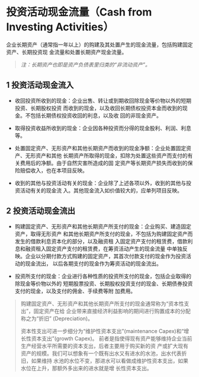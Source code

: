 # 投资活动现金流量（Cash from Investing Activities）

企业长期资产（通常指一年以上）的购建及其处置产生的现金流量，包括购建固定资产、长期投资现
金流量和处置长期资产现金流量。

>*注：长期资产也即是资产负债表里归类的“非流动资产”。*

## 1 投资活动现金流入

- 收回投资所收到的现金：企业出售、转让或到期收回除现金等价物以外的短期投资、长期股权投资
而收到的现金，以及收回长期债权投资本金而收到的现金。不包括长期债权投资收回的利息，以及收
回的非现金资产。

- 取得投资收益所收到的现金：企业因各种投资而分得的现金股利、利润、利息等。

- 处置固定资产、无形资产和其他长期资产而收到的现金净额：企业处置固定资产、无形资产和其他
长期资产所取得的现金，扣除为处置这些资产而支付的有关费用后的净额。由于自然灾害所造成的固
定资产等长期资产损失而收到的保险赔偿收入，也在本项目反映。

- 收到的其他与投资活动有关的现金：企业除了上述各项以外，收到的其他与投资活动有关的现金流
入。其他现金流入如价值较大的，应单列项目反映。

## 2 投资活动现金流出

- 购建固定资产、无形资产和其他长期资产所支付的现金：企业购买、建造固定资产，取得无形资产
和其他长期资产所支付的现金，不包括为购建固定资产而发生的借款利息资本化的部分，以及融资租
入固定资产支付的租赁费，借款利息和融资租入固定资产支付的租赁费，在筹资活动产生的现金流量
中单独反映。企业以分期付款方式购建的固定资产，其首次付款支付的现金作为投资活动的现金流出，
以后各期支付的现金作为筹资活动的现金流出。

- 投资所支付的现金：企业进行各种性质的投资所支付的现金，包括企业取得的除现金等价物以外的
短期股票投资、长期股权投资支付的现金、长期债券投资支付的现金，以及支付的佣金、手续费等附
加费用。

>购建固定资产、无形资产和其他长期资产所支付的现金通常称为“资本性支出”，固定资产在给
企业带来直接经济利益影响的期间进行购置成本的分配称之为“折旧” (Depreciation)。
>
>资本性支出可进一步细分为“维护性资本支出”(maintenance Capex)和“增长性资本支出”(growth Capex)。
前者是指使得现有资产能够维持企业当前生产经营水平所需要的资本支出，后者主要用于购买新的资
产或扩大现有资产的规模。我们可以想象有一个既有出水又有进水的水池，出水代表折旧，如果维持
水池的水位不变，那进水可以看做成维护性资本支出，如果水位在上升，那额外多出来的进水就是增
长性资本支出。
